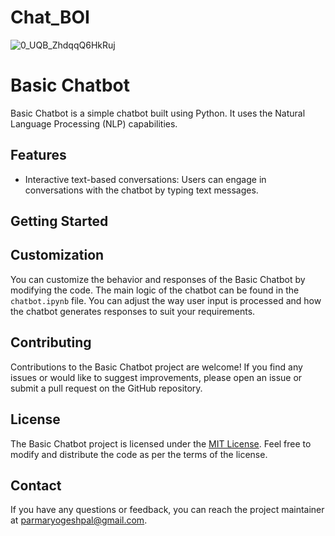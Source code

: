 # Chat_BOI
![0_UQB_ZhdqqQ6HkRuj](https://github.com/Yogesh9389/Chat_BOI/assets/125749946/9171050c-b39e-4546-bb0d-34c68a5c2db5)

# Basic Chatbot

Basic Chatbot is a simple chatbot built using Python. It uses the Natural Language Processing (NLP) capabilities.

## Features

- Interactive text-based conversations: Users can engage in conversations with the chatbot by typing text messages.


## Getting Started

## Customization

You can customize the behavior and responses of the Basic Chatbot by modifying the code. The main logic of the chatbot can be found in the `chatbot.ipynb` file. You can adjust the way user input is processed and how the chatbot generates responses to suit your requirements.


## Contributing

Contributions to the Basic Chatbot project are welcome! If you find any issues or would like to suggest improvements, please open an issue or submit a pull request on the GitHub repository.

## License

The Basic Chatbot project is licensed under the [MIT License](LICENSE). Feel free to modify and distribute the code as per the terms of the license.

## Contact

If you have any questions or feedback, you can reach the project maintainer at [parmaryogeshpal@gmail.com](mailto:parmaryogeshpal@gmail.com.com).





